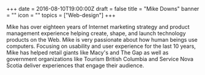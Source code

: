 +++
date = 2016-08-10T19:00:00Z
draft = false
title = "Mike Downs"
banner = ""
icon = ""
topics = ["Web-design"]
+++

Mike has over eighteen years of Internet marketing strategy and product management experience helping create, shape, and launch technology products on the Web. Mike is very passionate about how human beings use computers. Focusing on usability and user experience for the last 10 years, Mike has helped retail giants like Macy's and The Gap as well as government organizations like Tourism British Columbia and Service Nova Scotia deliver experiences that engage their audience.